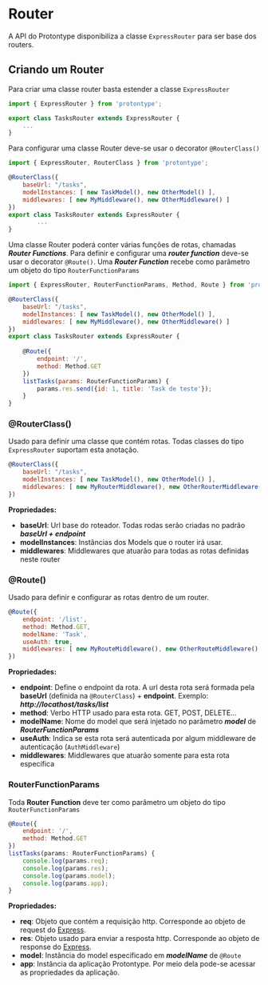 # Router

A API do Protontype disponibiliza a classe ```ExpressRouter``` para ser base dos routers.

## Criando um Router

Para criar uma classe router basta estender a classe ```ExpressRouter```

```javascript
import { ExpressRouter } from 'protontype';

export class TasksRouter extends ExpressRouter {
    ...
}
```

Para configurar uma classe Router deve-se usar o decorator ```@RouterClass()```

```javascript
import { ExpressRouter, RouterClass } from 'protontype';

@RouterClass({
    baseUrl: "/tasks",
    modelInstances: [ new TaskModel(), new OtherModel() ],
    middlewares: [ new MyMiddleware(), new OtherMiddleware() ]
})
export class TasksRouter extends ExpressRouter {
        ...
}
```

Uma classe Router poderá conter várias funções de rotas, chamadas ***Router Functions***. Para definir e configurar uma ***router function*** deve-se usar o decorator ```@Route()```. Uma ***Router Function*** recebe como parâmetro um objeto do tipo ```RouterFunctionParams```

```javascript
import { ExpressRouter, RouterFunctionParams, Method, Route } from 'protontype';

@RouterClass({
    baseUrl: "/tasks",
    modelInstances: [ new TaskModel(), new OtherModel() ],
    middlewares: [ new MyMiddleware(), new OtherMiddleware() ]
})
export class TasksRouter extends ExpressRouter {
    
    @Route({
        endpoint: '/',
        method: Method.GET
    })
    listTasks(params: RouterFunctionParams) {
        params.res.send({id: 1, title: 'Task de teste'});
    }
}
```

### @RouterClass()

Usado para definir uma classe que contém rotas. Todas classes do tipo ```ExpressRouter``` suportam esta anotação.

```javascript
@RouterClass({
    baseUrl: "/tasks",
    modelInstances: [ new TaskModel(), new OtherModel() ],
    middlewares: [ new MyRouterMiddleware(), new OtherRouterMiddleware() ]
})
```
**Propriedades:**

- **baseUrl**: Url base do roteador. Todas rodas serão criadas no padrão ***baseUrl + endpoint***
- **modelInstances**: Instâncias dos Models que o router irá usar.
- **middlewares**: Middlewares que atuarão para todas as rotas definidas neste router

### @Route()

Usado para definir e configurar as rotas dentro de um router.
```javascript
@Route({
    endpoint: '/list',
    method: Method.GET,
    modelName: 'Task',
    useAuth: true,
    middlewares: [ new MyRouteMiddleware(), new OtherRouteMiddleware() ]
})
```

**Propriedades:**

- **endpoint**: Define o endpoint da rota. A url desta rota será formada pela **baseUrl** (definida na ```@RouterClass```) + **endpoint**. Exemplo: ***http://locathost/tasks/list***
- **method**: Verbo HTTP usado para esta rota. GET, POST, DELETE...
- **modelName**: Nome do model que será injetado no parâmetro ***model*** de ***RouterFunctionParams***
- **useAuth**: Indica se esta rota será autenticada por algum middleware de autenticação (```AuthMiddleware```)
- **middlewares**: Middlewares que atuarão somente para esta rota específica

### RouterFunctionParams

Toda **Router Function** deve ter como parâmetro um objeto do tipo ```RouterFunctionParams```

```javascript
@Route({
    endpoint: '/',
    method: Method.GET
})
listTasks(params: RouterFunctionParams) {
    console.log(params.req);
    console.log(params.res);
    console.log(params.model);
    console.log(params.app);
}
```
**Propriedades:**

- **req**: Objeto que contém a requisição http. Corresponde ao objeto de request do [Express](http://expressjs.com/ "").
- **res**: Objeto usado para enviar a resposta http. Corresponde ao objeto de response do [Express](http://expressjs.com/ "").
- **model**: Instância do model especificado em ***modelName*** de ```@Route```
- **app**: Instância da aplicação Protontype. Por meio dela pode-se acessar as propriedades da aplicação.